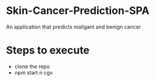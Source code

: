 # Skin-Cancer-Prediction-SPA
An application that predicts maligant and benign cancer

# Steps to execute
+ clone the repo
+ npm start
n
cgv
